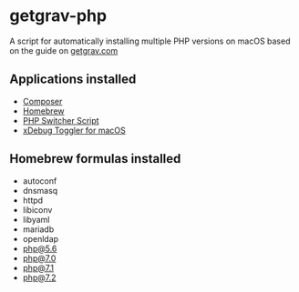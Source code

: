 # getgrav-php
A script for automatically installing multiple PHP versions on macOS based on the guide on [getgrav.com](https://getgrav.org/blog/macos-mojave-apache-multiple-php-versions)

## Applications installed
-   [Composer](https://getcomposer.org/)
-   [Homebrew](https://brew.sh/)
-   [PHP Switcher Script](https://gist.github.com/rhukster/f4c04f1bf59e0b74e335ee5d186a98e2)
-   [xDebug Toggler for macOS](https://github.com/w00fz/xdebug-osx)

## Homebrew formulas installed
-   autoconf
-   dnsmasq
-   httpd
-   libiconv
-   libyaml
-   mariadb
-   openldap
-   php@5.6
-   php@7.0
-   php@7.1
-   php@7.2
